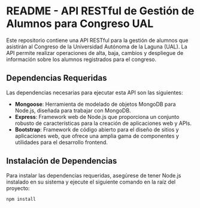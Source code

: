 # README - API RESTful de Gestión de Alumnos para Congreso UAL

Este repositorio contiene una API RESTful para la gestión de alumnos que asistirán al Congreso de la Universidad Autónoma de la Laguna (UAL). La API permite realizar operaciones de alta, baja, cambios y despliegue de información sobre los alumnos registrados para el congreso.

## Dependencias Requeridas
Las dependencias necesarias para ejecutar esta API son las siguientes:

- **Mongoose**: Herramienta de modelado de objetos MongoDB para Node.js, diseñada para trabajar con MongoDB.
- **Express**: Framework web de Node.js que proporciona un conjunto robusto de características para la creación de aplicaciones web y APIs.
- **Bootstrap**: Framework de código abierto para el diseño de sitios y aplicaciones web, que ofrece una amplia gama de componentes y utilidades para el desarrollo frontend.

## Instalación de Dependencias
Para instalar las dependencias requeridas, asegúrese de tener Node.js instalado en su sistema y ejecute el siguiente comando en la raíz del proyecto:

```bash
npm install
